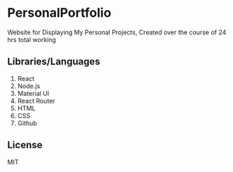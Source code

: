 # PersonalPortfolio
Website for Displaying My Personal Projects, Created over the course of 24 hrs total working

## Libraries/Languages
1. React
2. Node.js
3. Material UI
4. React Router
5. HTML
6. CSS
7. Github

## License
MIT


